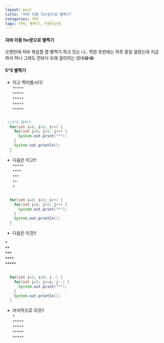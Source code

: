 ```yaml
---
layout: post
title: "자바 이중 for문으로 별찍기"
categories: 자바
tags: 자바, 별찍기, 이중for문
---
```


#### 자바 이중 for문으로 별찍기
오랜만에 자바 복습할 겸 별찍기 하고 있는 나.. 학원 초반에는 하루 종일 걸렸는데 지금와서 하니 그래도 전보다 오래 걸리지는 않네😂😂

#### 5*5 별찍기

- 이고 찍어봅시다!<br>
`*****`<br>
`*****`<br>
`*****`<br>
`*****`<br>
`*****`<br>


```java

 //5*5 별찍기
  for(int i=0; i<5; i++) {
    for(int j=0; j<5; j++) {
      System.out.print("*");
    }
    System.out.println();
  }

```

- 다음은 이고!!<br>
`*****`<br>
`****`<br>
`***`<br>
`**`<br>
`*`<br>

```java

  for(int i=0; i<5; i++) {
    for(int j=i; j<5; j++) {
      System.out.print("*");
    }
    System.out.println();
  }

```

- 다음은 이것!!<br>
<span>
*<br>
**<br>
***<br>
****<br>
*****<br>
</span>

```java

  for(int i=5; i>0; i--) {
    for(int j=5; j>=i; j--) {
      System.out.print("*");
    }
    System.out.println();
  }

```

- 마지막으로 이것!!<br>
`*`<br>
`*****`<br>
`*****`<br>
`*****`<br>
`*****`<br>
